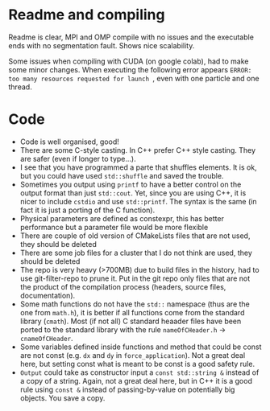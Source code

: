 # Readme and compiling
Readme is clear, MPI and OMP compile with no issues and the executable ends with no segmentation fault. Shows nice scalability.

Some issues when compiling with CUDA (on google colab), had to make some minor changes. When executing the following error appears `ERROR: too many resources requested for launch `, even with one particle and one thread.

# Code
* Code is well organised, good!
* There are some C-style casting. In C++ prefer C++ style casting. They are safer (even if longer to type...).
* I see that you have programmed a parte that shuffles elements. It is ok, but you could have used `std::shuffle` and saved the trouble.
* Sometimes you output using `printf` to have a better control on the output format than just `std::cout`. Yet, since you are using C++, it is nicer to include `cstdio` and use `std::printf`. The syntax is the same (in fact it is just a porting of the C function). 
* Physical parameters are defined as constexpr, this has better performance but a parameter file would be more flexible
* There are couple of old version of CMakeLists files that are not used, they should be deleted
* There are some job files for a cluster that I do not think are used, they should be deleted
* The repo is very heavy (>700MB) due to build files in the history, had to use git-filter-repo to prune it. Put in the git repo only files that are not the product of the compilation process (headers,
source files, documentation).
* Some math functions do not have the `std::` namespace (thus are the one from `math.h`), it is better if all functions come from the standard library (`cmath`). Most (if not all) C standard heaader files have been ported to the standard library with the rule `nameOfCHeader.h` -> `cnameOfCHeader`. 
* Some variables defined inside functions and method that could be const are not const (e.g. `dx` and `dy` in `force_application`). Not a great deal here, but setting const what is meant to be const is a good safety rule.
* `Output` could take as constructor input a `const std::string &` instead of a copy of a string. Again, not a great deal here, but in C++ it is a good rule using `const &` instead of passing-by-value on potentially big objects. You save a copy.
